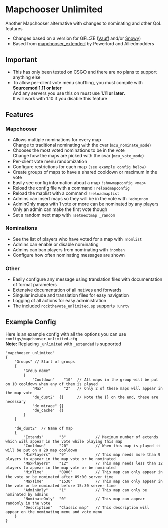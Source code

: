 # Mapchooser Unlimited
Another Mapchooser alternative with changes to nominating and other QoL features  
  
- Changes based on a version for GFL:ZE ([Vauff](https://github.com/Vauff/) and/or [Snowy](https://github.com/SnowyGFL))
- Based from [mapchooser_extended](https://forums.alliedmods.net/showthread.php?t=156974) by Powerlord and Alliedmodders

## Important
- This has only been tested on CSGO and there are no plans to support anything else  
- To allow per-client vote menu shuffling, you must compile with **Sourcemod 1.11 or later**  
And any servers you use this on must use **1.11 or later.**  
It will work with 1.10 if you disable this feature  

## Features
### Mapchooser
- Allows multiple nominations for every map  
Change to traditional nominating with the cvar (`mcu_nominate_mode`)
- Chooses the most voted nominations to be in the vote  
Change how the maps are picked with the cvar (`mcu_vote_mode`)  
- Per-client vote menu randomization
- Configure restrictions for each map `(see example config below)`
- Create groups of maps to have a shared cooldown or maximum in the vote  
- Easily see config information about a map `!showmapconfig <map>`
- Reload the config file with a command `!reloadmapconfig`  
- Reload the maplist with a command `!reloadmaplist`  
- Admins can insert maps so they will be in the vote with `!adminnom`  
- AdminOnly maps with 1 vote or more can be nominated by any players  
Only an admin can make the first vote though  
- Set a random next map with `!setnextmap _random`  

### Nominations
- See the list of players who have voted for a map with `!nomlist`  
- Admins can enable or disable nominating
- Admins can ban players from nominating with `!nomban`  
- Configure how often nominating messages are shown

### Other
- Easily configure any message using translation files with documentation of format parameters  
- Extensive documentation of all natives and forwards  
- Singular include and translation files for easy navigation  
- Logging of all actions for easy administration  
- The included `rockthevote_unlimited.sp` supports `!unrtv`  

## Example Config
Here is an example config with all the options you can use  
`configs/mapchooser_unlimited.cfg`  
**Note:** Replacing `_unlimited` with `_extended` is supported


```
"mapchooser_unlimited"
{
    "Groups" // Start of groups
    {
        "Group name"
        {
            "Cooldown"    "10"  // All maps in the group will be put on 10 cooldown when any of them is played
            "Max"         "2"   // Only 2 of these maps will appear in the map vote
            "de_dust2"  {}      // Note the {} on the end, these are necessary
            "de_mirage" {}
            "de_cache"  {}
        }
    }
    
    "de_dust2"  // Name of map
    {
        "Extends"       "3"             // Maximum number of extends which will appear in the vote while playing this map
        "Cooldown"      "20"            // When this map is played it will be put on a 20 map cooldown
        "MinPlayers"    "9"             // This map needs more than 9 players to appear in the map vote or be nominated
        "MaxPlayers"    "12"            // This map needs less than 12 players to appear in the map vote or be nominated
        "MinTime"       "0900"          // This map can only appear in the vote or be nominated after 09:00 server time
        "MaxTime"       "1530"          // This map can only appear in the vote or be nominated before 15:30 server time
        "AdminOnly"     "1"             // This map can only be nominated by admins
        "NominateOnly"  "0"             // This map can appear randomly in the vote
        "Description"   "Classic map"   // This description will appear on the nominating menu and vote menu
    }
}
```
